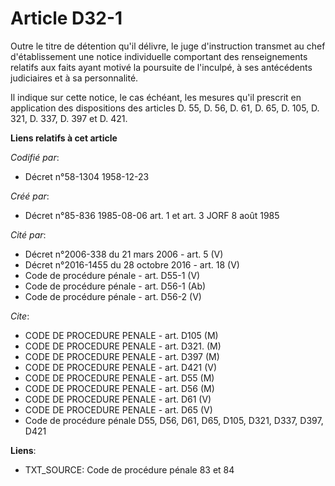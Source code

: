 # Article D32-1

Outre le titre de détention qu'il délivre, le juge d'instruction transmet au chef d'établissement une notice individuelle
comportant des renseignements relatifs aux faits ayant motivé la poursuite de l'inculpé, à ses antécédents judiciaires et à
sa personnalité.

Il indique sur cette notice, le cas échéant, les mesures qu'il prescrit en application des dispositions des articles D. 55,
D. 56, D. 61, D. 65, D. 105, D. 321, D. 337, D. 397 et D. 421.

**Liens relatifs à cet article**

_Codifié par_:

  - Décret n°58-1304 1958-12-23

_Créé par_:

  - Décret n°85-836 1985-08-06 art. 1 et art. 3 JORF 8 août 1985

_Cité par_:

  - Décret n°2006-338 du 21 mars 2006 - art. 5 (V)
  - Décret n°2016-1455 du 28 octobre 2016 - art. 18 (V)
  - Code de procédure pénale - art. D55-1 (V)
  - Code de procédure pénale - art. D56-1 (Ab)
  - Code de procédure pénale - art. D56-2 (V)

_Cite_:

  - CODE DE PROCEDURE PENALE - art. D105 (M)
  - CODE DE PROCEDURE PENALE - art. D321. (M)
  - CODE DE PROCEDURE PENALE - art. D397 (M)
  - CODE DE PROCEDURE PENALE - art. D421 (V)
  - CODE DE PROCEDURE PENALE - art. D55 (M)
  - CODE DE PROCEDURE PENALE - art. D56 (M)
  - CODE DE PROCEDURE PENALE - art. D61 (V)
  - CODE DE PROCEDURE PENALE - art. D65 (V)
  - Code de procédure pénale D55, D56, D61, D65, D105, D321, D337, D397, D421

**Liens**:

  - TXT_SOURCE: Code de procédure pénale 83 et 84
